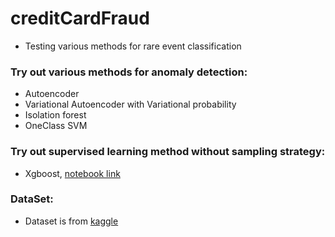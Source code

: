 # creditCardFraud
* Testing various methods for rare event classification

### Try out various methods for anomaly detection:  
* Autoencoder 
* Variational Autoencoder with Variational probability
* Isolation forest
* OneClass SVM

### Try out supervised learning method without sampling strategy:
* Xgboost, [notebook link](https://github.com/mzhou356/creditCardFraud/blob/master/SupervisedLearning/notebooks/Xgboost_binary_classifier.ipynb
)

### DataSet:  
* Dataset is from [kaggle]( https://www.kaggle.com/mlg-ulb/creditcardfraud?select=creditcard.csv)
